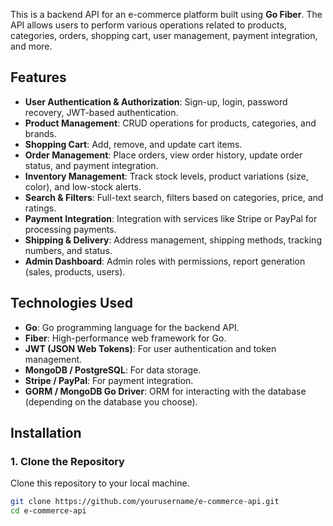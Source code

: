 This is a backend API for an e-commerce platform built using **Go Fiber**. The API allows users to perform various operations related to products, categories, orders, shopping cart, user management, payment integration, and more.

## Features

- **User Authentication & Authorization**: Sign-up, login, password recovery, JWT-based authentication.
- **Product Management**: CRUD operations for products, categories, and brands.
- **Shopping Cart**: Add, remove, and update cart items.
- **Order Management**: Place orders, view order history, update order status, and payment integration.
- **Inventory Management**: Track stock levels, product variations (size, color), and low-stock alerts.
- **Search & Filters**: Full-text search, filters based on categories, price, and ratings.
- **Payment Integration**: Integration with services like Stripe or PayPal for processing payments.
- **Shipping & Delivery**: Address management, shipping methods, tracking numbers, and status.
- **Admin Dashboard**: Admin roles with permissions, report generation (sales, products, users).

## Technologies Used

- **Go**: Go programming language for the backend API.
- **Fiber**: High-performance web framework for Go.
- **JWT (JSON Web Tokens)**: For user authentication and token management.
- **MongoDB / PostgreSQL**: For data storage.
- **Stripe / PayPal**: For payment integration.
- **GORM / MongoDB Go Driver**: ORM for interacting with the database (depending on the database you choose).

## Installation

### 1. Clone the Repository
Clone this repository to your local machine.

```bash
git clone https://github.com/yourusername/e-commerce-api.git
cd e-commerce-api
